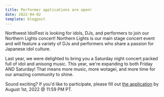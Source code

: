 ```yaml
---
title: Performer applications are open! 
date: 2022-04-02
template: blogpost
---
```


Northwest IdolFest is looking for idols, DJs, and performers to join our Northern Lights concert! Northern Lights is our main stage concert event and will feature a variety of DJs and performers who share a passion for Japanese idol culture.

Last year, we were delighted to bring you a Saturday night concert packed full of idol and anisong music. This year, we're expanding to both Friday AND Saturday! That means more music, more wotagei, and more time for our amazing community to shine. 

Sound exciting? If you'd like to participate, please fill out [the application](https://idolfe.st/NL2022) by August 1st, 2022 @ 11:59 PM PT.

